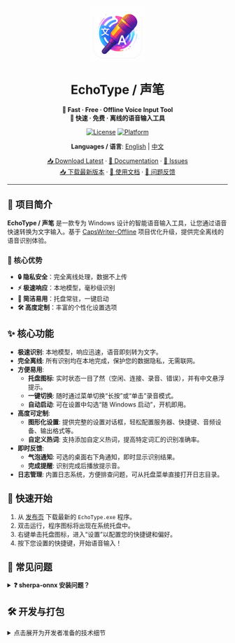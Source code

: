 <div align="center">
  <img src="assets/icon.png" alt="EchoType Logo" width="128" height="128">
  
  # EchoType / 声笔
  
  **🎤 Fast · Free · Offline Voice Input Tool**  
  **🎤 快速 · 免费 · 离线的语音输入工具**
  
  [![License](https://img.shields.io/badge/license-MIT-blue.svg)](LICENSE)
  [![Platform](https://img.shields.io/badge/platform-Windows-lightgrey.svg)](#)
  <!-- [![Release](https://img.shields.io/github/v/release/ljyou001/echotype.svg)](https://github.com/ljyou001/echotype/releases) -->
  
  **Languages / 语言**: [English](README.md) | [中文](README_ZH.md)
  
  [📥 Download Latest](https://github.com/ljyou001/echotype/releases) · [📖 Documentation](#快速开始) · [🐛 Issues](https://github.com/ljyou001/echotype/issues)  
  [📥 下载最新版本](https://github.com/ljyou001/echotype/releases) · [📖 使用文档](#快速开始) · [🐛 问题反馈](https://github.com/ljyou001/echotype/issues)
</div>

---

## 📖 项目简介

**EchoType / 声笔** 是一款专为 Windows 设计的智能语音输入工具，让您通过语音快速转换为文字输入。基于 [CapsWriter-Offline](https://github.com/HaujetZhao/CapsWriter-Offline) 项目优化升级，提供完全离线的语音识别体验。

### 🎯 核心优势
- **🔒 隐私安全**：完全离线处理，数据不上传
- **⚡ 极速响应**：本地模型，毫秒级识别
- **🎨 简洁易用**：托盘常驻，一键启动
- **🛠️ 高度定制**：丰富的个性化设置选项

## ✨ 核心功能

*   **极速识别**: 本地模型，响应迅速，语音即刻转为文字。
*   **完全离线**: 所有识别均在本地完成，保护您的数据隐私，无需联网。
*   **方便易用**:
    *   **托盘图标**: 实时状态一目了然（空闲、连接、录音、错误），并有中文悬浮提示。
    *   **一键切换**: 随时通过菜单切换“长按”或“单击”录音模式。
    *   **自动启动**: 可在设置中勾选“随 Windows 启动”，开机即用。
*   **高度可定制**:
    *   **图形化设置**: 提供完整的设置对话框，轻松配置服务器、快捷键、音频设备、输出格式等。
    *   **自定义热词**: 支持添加自定义热词，提高特定词汇的识别准确率。
*   **即时反馈**:
    *   **气泡通知**: 可选的桌面右下角通知，即时显示识别结果。
    *   **完成提醒**: 识别完成后播放提示音。
*   **日志管理**: 内置日志系统，方便排查问题，可从托盘菜单直接打开日志目录。

## 🚀 快速开始

1.  从 [发布页](https://github.com/ljyou001/echotype/releases) 下载最新的 `EchoType.exe` 程序。
2.  双击运行，程序图标将出现在系统托盘中。
3.  右键单击托盘图标，进入“设置”以配置您的快捷键和偏好。
4.  按下您设置的快捷键，开始语音输入！

## 🔧 常见问题

<details>
<summary><strong>❓ sherpa-onnx 安装问题？</strong></summary>

**问题：** `ModuleNotFoundError: No module named 'cmake.cmake_extension'` 或编译错误

**解决方案：**
1. 使用预编译包而不是从源码构建：
   ```bash
   pip install --find-links https://k2-fsa.github.io/sherpa/onnx/install/python.html sherpa-onnx
   pip install funasr-onnx==0.2.5
   ```
2. 确保安装了带 C++ 支持的 Visual Studio Build Tools
3. 安装 cmake：`pip install cmake`
4. 如果仍然失败，使用仅客户端模式连接远程服务器
</details>

## 🛠️ 开发与打包

<details>
<summary>点击展开为开发者准备的技术细节</summary>

### 环境搭建

语音识别服务器需要 `sherpa-onnx`、`funasr-onnx` 等包。

**前置要求：**
1. 安装 Visual Studio Build Tools (选择 "Desktop development with C++")。
2. 安装 CMake。

**安装步骤：**

```bash
# 1. 创建并激活虚拟环境
python -m venv .venv
.venv\Scripts\activate

# 2. 安装依赖
pip install -r requirements.txt
```

### 开发时运行

```bash
# 1. 后台启动服务器
start /B python server/start_server.py

# 2. 运行客户端
pythonw run_tray.py
```

### 打包为可执行程序

推荐使用 **PyInstaller** 将项目打包为可分发的 `.exe` 文件。

**第一步：安装依赖**

```shell
pip install pyinstaller psutil
```
*(`psutil` 是服务器管理UI用来查找和管理进程的必需品)*

**第二步：生成 `.spec` 配置文件**

在项目根目录依次运行以下命令，为客户端、后台服务和管理UI分别生成配置文件：

1.  **客户端程序:**
    ```shell
    pyinstaller --name EchoType --windowed --icon=assets/icon.ico run_tray.py
    ```

2.  **后台服务:**
    ```shell
    pyinstaller --name EchoTypeServer server/start_server.py
    ```

3.  **服务管理UI:**
    ```shell
    pyinstaller --name EchoTypeServerManager --windowed --icon=server/assets/icon.ico server/server_manager_ui.py
    ```

**第三步：修改 `.spec` 文件**

编辑上一步生成的三个 `.spec` 文件，找到 `datas=[]` 这一行，手动添加项目所需的数据文件。

1.  **修改 `EchoType.spec`**:
    添加 `assets`, `locales`, 和 `hotwords` 目录。
    ```python
    datas=[('assets', 'assets', 'DATA'), ('locales', 'locales', 'DATA'), ('hotwords', 'hotwords', 'DATA')]
    ```

2.  **修改 `EchoTypeServer.spec`**:
    添加 `models` 目录。
    ```python
    datas=[('server/models', 'models', 'DATA')]
    ```

3.  **修改 `EchoTypeServerManager.spec`**:
    添加服务器UI的图标目录。
    ```python
    datas=[('server/assets', 'assets', 'DATA')]
    ```

**第四步：执行打包**

使用修改后的 `.spec` 文件进行打包：

```shell
pyinstaller EchoType.spec
pyinstaller EchoTypeServer.spec
pyinstaller EchoTypeServerManager.spec
```

**第五步：整合文件**

打包完成后，`dist` 目录会包含三个独立的文件夹。您需要将它们的内容整合到同一个文件夹中才能正确运行。

1.  创建一个最终的发布文件夹 (例如 `EchoType_v1.0`)。
2.  将 `dist/EchoType` 文件夹的**全部内容**复制到 `EchoType_v1.0` 中。
3.  将 `dist/EchoTypeServer/EchoTypeServer.exe` 文件复制到 `EchoType_v1.0` 中。
4.  将 `dist/EchoTypeServerManager/EchoTypeServerManager.exe` 文件复制到 `EchoType_v1.0` 中。
5.  将 `dist/EchoTypeServer` 文件夹中的 `models` 文件夹复制到 `EchoType_v1.0` 中。

最终，您的发布文件夹看起来应该像这样：

```
EchoType_v1.0/
├── EchoType.exe              (主程序)
├── EchoTypeServer.exe        (后台服务)
├── EchoTypeServerManager.exe (服务管理UI)
├── assets/
├── hotwords/
├── locales/
├── models/
└── (以及一大堆 .dll 和其他依赖文件)
```
这个文件夹现在就是一个完整的、可以独立分发的软件包。

</details>
